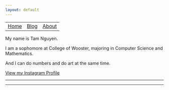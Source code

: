 ```yaml
---
layout: default
---
```


<table id="wrapheader">
	<tr>
		<td><a href="https://nmt64.github.io/">Home</a></td>
		<td><a href="./docs/test2.html">Blog</a></td>
		<td><a href="">About</a></td>
	</tr>
</table>


My name is Tam Nguyen. 

I am a sophomore at College of Wooster, majoring in Computer Science and Mathematics. 

And I can do numbers and do art at the same time.

<a href="https://www.instagram.com/nmt64/">View my Instagram Profile</a>


----
****
